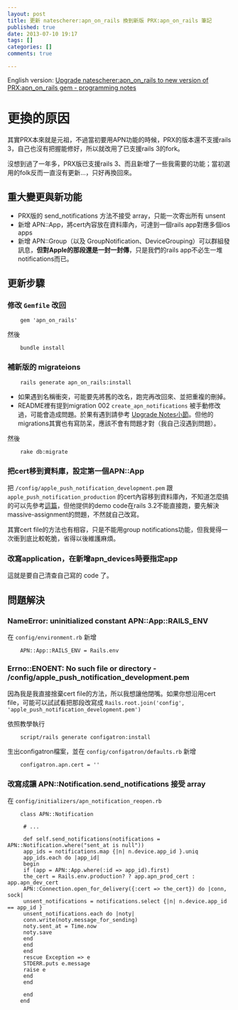 ```yaml
---
layout: post
title: 更新 natescherer:apn_on_rails 換到新版 PRX:apn_on_rails 筆記
published: true
date: 2013-07-10 19:17
tags: []
categories: []
comments: true

---
```



English version: [Upgrade natescherer:apn_on_rails to new version of PRX:apn_on_rails gem - programming notes][1]  
  

# 更換的原因

  
其實PRX本來就是元祖，不過當初要用APN功能的時候，PRX的版本還不支援rails 3，自己也沒有把握能修好，所以就改用了已支援rails 3的fork。  
  
沒想到過了一年多，PRX版已支援rails 3、而且新增了一些我需要的功能；當初選用的folk反而一直沒有更新…，只好再換回來。  
  

## 重大變更與新功能

  

* PRX版的 send_notifications 方法不接受 array，只能一次寄出所有 unsent
* 新增 APN::App，將cert內容放在資料庫內，可達到一個rails app對應多個ios apps
* 新增 APN::Group（以及 GroupNotification、DeviceGrouping）可以群組發訊息，**但對Apple的那段還是一封一封傳**，只是我們的rails app不必生一堆notifications而已。

  
  

## 更新步驟

  

### 修改 `Gemfile` 改回

  
		gem 'apn_on_rails'  
		  
然後  
  
		bundle install  
		  

### 補新版的 migrateions

  
		rails generate apn_on_rails:install  
		  

* 如果遇到名稱衝突，可能要先將舊的改名，跑完再改回來、並把重複的刪掉。
* README裡有提到migration 002 `create_apn_notifications` 被手動修改過，可能會造成問題。於果有遇到請參考 [Upgrade Notes小節][2]。但他的migrations其實也有寫防呆，應該不會有問題才對（我自己沒遇到問題）。

  
  
然後  
  
		rake db:migrate  
		  

### 把cert移到資料庫，設定第一個APN::App

  
把 `/config/apple_push_notification_development.pem` 跟 `apple_push_notification_production` 的cert內容移到資料庫內，不知道怎麼搞的可以先參考[這篇][3]，但他提供的demo code在rails 3.2不能直接跑，要先解決massive-assignment的問題，不然就自己改寫。  
  
其實cert file的方法也有相容，只是不能用group notifications功能，但我覺得一次衝到底比較乾脆，省得以後維護麻煩。  
  

### 改寫application，在新增apn_devices時要指定app

  
這就是要自己清查自己寫的 code 了。  
  

## 問題解決

  

### NameError: uninitialized constant APN::App::RAILS_ENV

  
在 `config/environment.rb` 新增  
  
		APN::App::RAILS_ENV = Rails.env  
		  

### Errno::ENOENT: No such file or directory - /config/apple_push_notification_development.pem

  
因為我是我直接捨棄cert file的方法，所以我想讓他閉嘴。如果你想沿用cert file，可能可以試試看把那段改寫成 `Rails.root.join('config', 'apple_push_notification_development.pem')`  
  
依照教學執行  
  
		script/rails generate configatron:install  
		  
生出configatron檔案，並在 `config/configatron/defaults.rb` 新增  
  
		configatron.apn.cert = ''  
		  

### 改寫成讓 APN::Notification.send_notifications 接受 array

  
在 `config/initializers/apn_notification_reopen.rb`  
  
		class APN::Notification  
		  
		 # ...  
		  
		 def self.send_notifications(notifications = APN::Notification.where("sent_at is null"))  
		 app_ids = notifications.map {|n| n.device.app_id }.uniq  
		 app_ids.each do |app_id|  
		 begin  
		 if (app = APN::App.where(:id => app_id).first)  
		 the_cert = Rails.env.production? ? app.apn_prod_cert : app.apn_dev_cert  
		 APN::Connection.open_for_delivery({:cert => the_cert}) do |conn, sock|  
		 unsent_notifications = notifications.select {|n| n.device.app_id == app_id }  
		 unsent_notifications.each do |noty|  
		 conn.write(noty.message_for_sending)  
		 noty.sent_at = Time.now  
		 noty.save  
		 end  
		 end  
		 end  
		 rescue Exception => e  
		 STDERR.puts e.message  
		 raise e  
		 end  
		 end  
		  
		 end  
		end  
		

[1]: /posts/13904-upgrade-apn-on-rails-gem
[2]: https://github.com/PRX/apn_on_rails/blob/master/README.textile#upgrade-notes
[3]: http://stackoverflow.com/questions/11533529/uninitialized-constant-apnapprails-env
